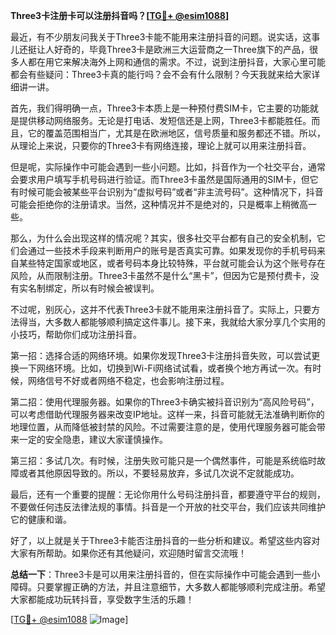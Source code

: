 **Three3卡注册卡可以注册抖音吗？[[TG💪+ @esim1088](https://t.me/s/esim1088)]**

最近，有不少朋友问我关于Three3卡能不能用来注册抖音的问题。说实话，这事儿还挺让人好奇的，毕竟Three3卡是欧洲三大运营商之一Three旗下的产品，很多人都在用它来解决海外上网和通信的需求。不过，说到注册抖音，大家心里可能都会有些疑问：Three3卡真的能行吗？会不会有什么限制？今天我就来给大家详细讲一讲。

首先，我们得明确一点，Three3卡本质上是一种预付费SIM卡，它主要的功能就是提供移动网络服务。无论是打电话、发短信还是上网，Three3卡都能胜任。而且，它的覆盖范围相当广，尤其是在欧洲地区，信号质量和服务都还不错。所以，从理论上来说，只要你的Three3卡有网络连接，理论上就可以用来注册抖音。

但是呢，实际操作中可能会遇到一些小问题。比如，抖音作为一个社交平台，通常会要求用户填写手机号码进行验证。而Three3卡虽然是国际通用的SIM卡，但它有时候可能会被某些平台识别为“虚拟号码”或者“非主流号码”。这种情况下，抖音可能会拒绝你的注册请求。当然，这种情况并不是绝对的，只是概率上稍微高一些。

那么，为什么会出现这样的情况呢？其实，很多社交平台都有自己的安全机制，它们会通过一些技术手段来判断用户的账号是否真实可靠。如果发现你的手机号码来自某些特定国家或地区，或者号码本身比较特殊，平台就可能会认为这个账号存在风险，从而限制注册。Three3卡虽然不是什么“黑卡”，但因为它是预付费卡，没有实名制绑定，所以有时候会被误判。

不过呢，别灰心，这并不代表Three3卡就不能用来注册抖音了。实际上，只要方法得当，大多数人都能够顺利搞定这件事儿。接下来，我就给大家分享几个实用的小技巧，帮助你们成功注册抖音。

第一招：选择合适的网络环境。如果你发现Three3卡注册抖音失败，可以尝试更换一下网络环境。比如，切换到Wi-Fi网络试试看，或者换个地方再试一次。有时候，网络信号不好或者网络不稳定，也会影响注册过程。

第二招：使用代理服务器。如果你的Three3卡确实被抖音识别为“高风险号码”，可以考虑借助代理服务器来改变IP地址。这样一来，抖音可能就无法准确判断你的地理位置，从而降低被封禁的风险。不过需要注意的是，使用代理服务器可能会带来一定的安全隐患，建议大家谨慎操作。

第三招：多试几次。有时候，注册失败可能只是一个偶然事件，可能是系统临时故障或者其他原因导致的。所以，不要轻易放弃，多试几次说不定就能成功。

最后，还有一个重要的提醒：无论你用什么号码注册抖音，都要遵守平台的规则，不要做任何违反法律法规的事情。抖音是一个开放的社交平台，我们应该共同维护它的健康和谐。

好了，以上就是关于Three3卡能否注册抖音的一些分析和建议。希望这些内容对大家有所帮助。如果你还有其他疑问，欢迎随时留言交流哦！

**总结一下**：Three3卡是可以用来注册抖音的，但在实际操作中可能会遇到一些小障碍。只要掌握正确的方法，并且注意细节，大多数人都能够顺利完成注册。希望大家都能成功玩转抖音，享受数字生活的乐趣！

[[TG💪+ @esim1088](https://t.me/s/esim1088) ![Image](https://i.postimg.cc/4NQfJmqS/Snipaste-2025-05-13-00-14-12.png)]